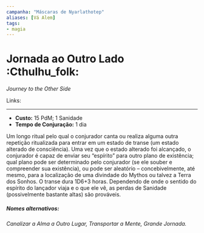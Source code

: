 ```yaml
---
campanha: "Máscaras de Nyarlathotep"
aliases: [Vá Alem]
tags: 
- magia
---
```


# Jornada ao Outro Lado :Cthulhu_folk:
_Journey to the Other Side_

Links:

---
-  **Custo:** 15 PdM; 1 Sanidade
- **Tempo de Conjuração:** 1 dia

Um longo ritual pelo qual o conjurador canta ou realiza alguma outra repetição ritualizada para entrar em um estado de transe (um estado alterado de consciência). Uma vez que o estado alterado foi alcançado, o conjurador é capaz de enviar seu “espírito” para outro plano de existência; qual plano pode ser determinado pelo conjurador (se ele souber e compreender sua existência), ou pode ser aleatório – concebivelmente, até mesmo, para a localização de uma divindade do Mythos ou talvez a Terra dos Sonhos. O transe dura 1D6+3 horas. Dependendo de onde o sentido do espírito do lançador viaja e o que ele vê, as perdas de Sanidade (possivelmente bastante altas) são prováveis.

##### Nomes alternativos: 
*Canalizar a Alma a Outro Lugar, Transportar a Mente, Grande Jornada.*